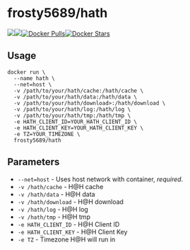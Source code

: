 [hub]: https://hub.docker.com/r/frosty5689/hath/

# frosty5689/hath
[![](https://images.microbadger.com/badges/version/frosty5689/hath.svg)](https://microbadger.com/images/frosty5689/hath "Get your own version badge on microbadger.com")[![](https://images.microbadger.com/badges/image/frosty5689/hath.svg)](https://microbadger.com/images/frosty5689/hath "Get your own image badge on microbadger.com")[![Docker Pulls](https://img.shields.io/docker/pulls/frosty5689/hath.svg)][hub][![Docker Stars](https://img.shields.io/docker/stars/frosty5689/hath.svg)][hub]

## Usage

```
docker run \
  --name hath \
  --net=host \
  -v /path/to/your/hath/cache:/hath/cache \
  -v /path/to/your/hath/data:/hath/data \
  -v /path/to/your/hath/download>:/hath/download \
  -v /path/to/your/hath/log:/hath/log \
  -v /path/to/your/hath/tmp:/hath/tmp \
  -e HATH_CLIENT_ID=YOUR_HATH_CLIENT_ID \
  -e HATH_CLIENT_KEY=YOUR_HATH_CLIENT_KEY \
  -e TZ=YOUR_TIMEZONE \
  frosty5689/hath
```

## Parameters

* `--net=host` - Uses host network with container, *required*.
* `-v /hath/cache` - H@H cache
* `-v /hath/data` - H@H data
* `-v /hath/download` - H@H download
* `-v /hath/log` - H@H log
* `-v /hath/tmp` - H@H tmp
* `-e HATH_CLIENT_ID` - H@H Client ID
* `-e HATH_CLIENT_KEY` - H@H Client Key
* `-e TZ` - Timezone H@H will run in

